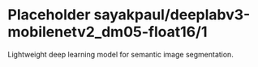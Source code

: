 # Placeholder sayakpaul/deeplabv3-mobilenetv2_dm05-float16/1
Lightweight deep learning model for semantic image segmentation.

<!-- module-type: image-segmentation -->
<!-- network-architecture: DeepLab (mobilenetv2_dm05_coco_voc_trainval) -->
<!-- dataset: pascal-voc-2012 -->
<!-- fine-tunable: false -->
<!-- license: Apache-2.0 -->

